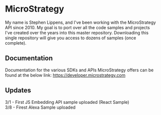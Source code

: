 # MicroStrategy

My name is Stephen Lippens, and I've been working with the MicroStrategy API since 2010. My goal is to port over all the code samples and projects I've created over the years into this master repository. Downloading this single repository will give you access to dozens of samples (once complete). 

## Documentation

Documentation for the various SDKs and APIs MicroStrategy offers can be found at the below link:
https://developer.microstrategy.com


## Updates 
3/1 - First JS Embedding API sample uploaded (React Sample) <br>
3/8 - Firest Alexa Sample uploaded
